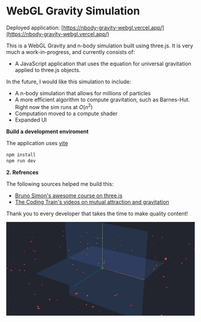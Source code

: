 # WebGL Gravity Simulation

Deployed application: [https://nbody-gravity-webgl.vercel.app/](https://nbody-gravity-webgl.vercel.app/)

This is a WebGL Gravity and n-body simulation built using three.js. It is very much a work-in-progress, and currently consists of:

- A JavaScript application that uses the equation for universal gravitation applied to three.js objects.

In the future, I would like this simulation to include:

- A n-body simulation that allows for millions of particles
- A more efficient algorithm to compute gravitation, such as Barnes-Hut. Right now the sim runs at $O(n^2)$
- Computation moved to a compute shader
- Expanded UI

**Build a development enviroment**

The application uses [vite](https://vitejs.dev/)

```bash
npm install
npm run dev
```

**2. Refrences**

The following sources helped me build this:

- [Bruno Simon's awesome course on three.js](https://threejs-journey.com/)
- [The Coding Train's videos on mutual attraction and gravitation](https://www.youtube.com/watch?v=GjbKsOkN1Oc&t=152s)

Thank you to every developer that takes the time to make quality content!

![WebGL Gravity Simulation Animation](./webgl-gravity.gif)